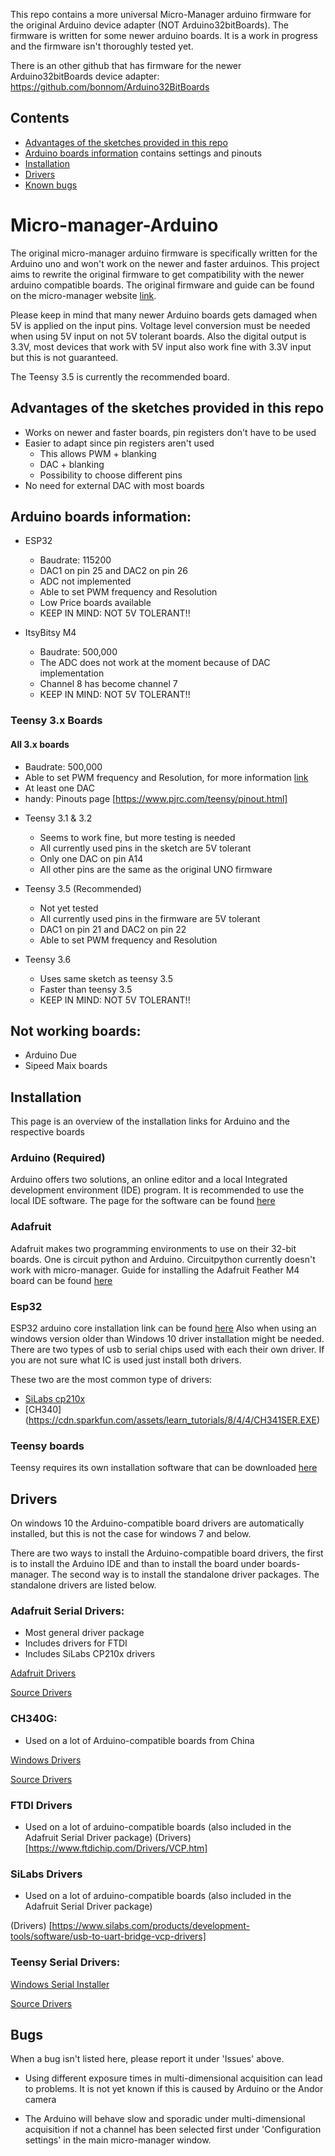 This repo contains a more universal Micro-Manager arduino firmware for the original Arduino device adapter (NOT Arduino32bitBoards). The firmware is written for some newer arduino boards. It is a work in progress and the firmware isn't thoroughly tested yet. 

There is an other github that has firmware for the newer Arduino32bitBoards device adapter: https://github.com/bonnom/Arduino32BitBoards

## Contents
  - [Advantages of the sketches provided in this repo](#advantages-of-the-sketches-provided-in-this-repo)
  - [Arduino boards information](#arduino-boards-information) contains settings and pinouts
  - [Installation](#installation)
  - [Drivers](#drivers)
  - [Known bugs](#bugs)
  

# Micro-manager-Arduino
The original micro-manager arduino firmware is specifically written for the Arduino uno and won't work on the newer and faster arduinos. This project aims to rewrite the original firmware to get compatibility with the newer arduino compatible boards. The original firmware and guide can be found on the micro-manager website [link](https://micro-manager.org/wiki/Arduino).

Please keep in mind that many newer Arduino boards gets damaged when 5V is applied on the input pins. 
Voltage level conversion must be needed when using 5V input on not 5V tolerant boards. Also the digital output is 3.3V, most devices that work with 5V input also work fine with 3.3V input but this is not guaranteed.

The Teensy 3.5 is currently the recommended board.

## Advantages of the sketches provided in this repo
* Works on newer and faster boards, pin registers don't have to be used
* Easier to adapt since pin registers aren't used
  * This allows PWM + blanking
  * DAC + blanking
  * Possibility to choose different pins
* No need for external DAC with most boards


## Arduino boards information:
* ESP32
  - Baudrate: 115200
  - DAC1 on pin 25 and DAC2 on pin 26
  - ADC not implemented
  - Able to set PWM frequency and Resolution
  - Low Price boards available       
  - KEEP IN MIND: NOT 5V TOLERANT!!
  
* ItsyBitsy M4
  - Baudrate: 500,000
  - The ADC does not work at the moment because of DAC implementation
  - Channel 8 has become channel 7
  - KEEP IN MIND: NOT 5V TOLERANT!!
 
### Teensy 3.x Boards
#### All 3.x boards
 - Baudrate: 500,000
 - Able to set PWM frequency and Resolution, for more information [link](https://www.pjrc.com/teensy/td_pulse.html)
 - At least one DAC
 - handy: Pinouts page [https://www.pjrc.com/teensy/pinout.html]
 
* Teensy 3.1 & 3.2
  - Seems to work fine, but more testing is needed
  - All currently used pins in the sketch are 5V tolerant
  - Only one DAC on pin A14
  - All other pins are the same as the original UNO firmware

* Teensy 3.5 (Recommended)
  - Not yet tested
  - All currently used pins in the firmware are 5V tolerant
  - DAC1 on pin 21 and DAC2 on pin 22
  - Able to set PWM frequency and Resolution

* Teensy 3.6
  - Uses same sketch as teensy 3.5
  - Faster than teensy 3.5
  - KEEP IN MIND: NOT 5V TOLERANT!!
  
## Not working boards:
  - Arduino Due
  - Sipeed Maix boards
  

## Installation
This page is an overview of the installation links for Arduino and the respective boards

### Arduino (Required)
Arduino offers two solutions, an online editor and a local Integrated development environment (IDE) program.
It is recommended to use the local IDE software.
The page for the software can be found [here](https://www.arduino.cc/en/Main/Software)

### Adafruit
Adafruit makes two programming environments to use on their 32-bit boards. One is circuit python and Arduino. Circuitpython currently doesn't work with micro-manager.
Guide for installing the Adafruit Feather M4 board can be found [here](https://learn.adafruit.com/adafruit-feather-m4-express-atsamd51/setup)

### Esp32
ESP32 arduino core installation link can be found [here](https://github.com/espressif/arduino-esp32/blob/master/docs/arduino-ide/boards_manager.md)
Also when using an windows version older than Windows 10 driver installation might be needed. There are two types of usb to serial chips used with each their own driver. If you are not sure what IC is used just install both drivers.

These two are the most common type of drivers:
* [SiLabs cp210x](https://www.silabs.com/products/development-tools/software/usb-to-uart-bridge-vcp-drivers)
* [CH340] (https://cdn.sparkfun.com/assets/learn_tutorials/8/4/4/CH341SER.EXE)

### Teensy boards
Teensy requires its own installation software that can be downloaded [here](https://www.pjrc.com/teensy/td_download.html)

## Drivers
On windows 10 the Arduino-compatible board drivers are automatically installed, but this is not the case for windows 7 and below.

There are two ways to install the Arduino-compatible board drivers, the first is to install the Arduino IDE and than to install the board under boards-manager. The second way is to install the standalone driver packages. The standalone drivers are listed below.

### Adafruit Serial Drivers:
* Most general driver package
* Includes drivers for FTDI
* Includes SiLabs CP210x drivers

[Adafruit Drivers](https://github.com/adafruit/Adafruit_Windows_Drivers/releases/latest)

[Source Drivers](https://learn.adafruit.com/adafruit-arduino-ide-setup/windows-driver-installation)

### CH340G:
* Used on a lot of Arduino-compatible boards from China

[Windows Drivers](https://cdn.sparkfun.com/assets/learn_tutorials/8/4/4/CH341SER.EXE)

[Source Drivers](https://www.sparkfun.com/products/14050)

### FTDI Drivers
* Used on a lot of arduino-compatible boards (also included in the Adafruit Serial Driver package)
(Drivers)[https://www.ftdichip.com/Drivers/VCP.htm]

### SiLabs Drivers
* Used on a lot of arduino-compatible boards (also included in the Adafruit Serial Driver package)

(Drivers) [https://www.silabs.com/products/development-tools/software/usb-to-uart-bridge-vcp-drivers]

### Teensy Serial Drivers:
[Windows Serial Installer](https://www.pjrc.com/teensy/serial_install.exe)

[Source Drivers](https://www.pjrc.com/teensy/td_download.html)

## Bugs
When a bug isn't listed here, please report it under 'Issues' above.

* Using different exposure times in multi-dimensional acquisition can lead to problems. It is not yet known if this is caused by Arduino or the Andor camera

* The Arduino will behave slow and sporadic under multi-dimensional acquisition if not a channel has been selected first under 'Configuration settings' in the main micro-manager window.
